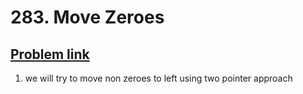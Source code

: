 <h1>283. Move Zeroes</h1>
<h2><a href="https://leetcode.com/problems/move-zeroes/description/" target="_blank">Problem link</a></h2>

1. we will try to move non zeroes to left using two pointer approach
